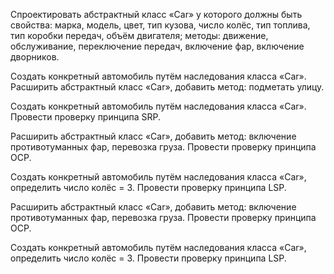 Спроектировать абстрактный класс «Car» у которого должны быть свойства: 
    марка, 
    модель, 
    цвет, 
    тип кузова, 
    число колёс, 
    тип топлива, 
    тип коробки передач, 
    объём двигателя; 
методы: 
    движение, 
    обслуживание, 
    переключение передач, 
    включение фар, 
    включение дворников.

Создать конкретный автомобиль путём наследования класса «Car».
Расширить абстрактный класс «Car», добавить метод: 
    подметать улицу. 

Создать конкретный автомобиль путём наследования класса «Car». 
    Провести проверку принципа SRP.

Расширить абстрактный класс «Car», добавить метод: 
    включение противотуманных фар, 
    перевозка груза. 
    Провести проверку принципа OCP.

Создать конкретный автомобиль путём наследования класса «Car», 
    определить число колёс = 3. 
    Провести проверку принципа LSP.

Расширить абстрактный класс «Car», добавить метод: 
    включение противотуманных фар, 
    перевозка груза. 
    Провести проверку принципа OCP.

Создать конкретный автомобиль путём наследования класса «Car», 
    определить число колёс = 3. 
    Провести проверку принципа LSP.
